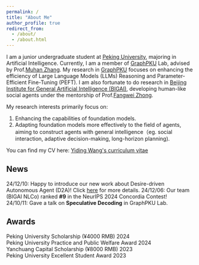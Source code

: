 ```yaml
---
permalink: /
title: "About Me"
author_profile: true
redirect_from: 
  - /about/
  - /about.html
---
```


I am a junior undergraduate student at [Peking University](https://www.pku.edu.cn/), majoring in Artificial Intelligence. Currently, I am a member of [GraphPKU](https://www.graphpku.cn) Lab, advised by Prof.[Muhan Zhang](https://muhanzhang.github.io). My research in [GraphPKU](https://www.graphpku.cn) focuses on enhancing the efficiency of Large Language Models (LLMs) Reasoning and Parameter-Efficient Fine-Tuning (PEFT). I am also fortunate to do research in [Beijing Institute for General Artificial Intelligence (BIGAI)](https://eng.bigai.ai/), developing human-like social agents under the mentorship of Prof.[Fangwei Zhong](https://fangweizhong.xyz/). 

My research interests primarily focus on:
1.	Enhancing the capabilities of foundation models.
2.	Adapting foundation models more effectively to the field of agents, aiming to construct agents with general intelligence（eg. social interaction, adaptive decision-making, long-horizon planning).

You can find my CV here: [Yiding Wang's curriculum vitae](../assets/CV_v1.pdf)

## News

24/12/10: Happy to introduce our new work about Desire-driven Autonomous Agent (D2A)! Click [here](https://sites.google.com/view/desire-driven-autonomy) for more details. 
24/12/06: Our team (BIGAI NLCo) ranked **#9** in the NeurIPS 2024 Concordia Contest!  
24/10/11: Gave a talk on **Speculative Decoding** in GraphPKU Lab.


## Awards
 
Peking University Scholarship (¥4000 RMB)  2024  
Peking University Practice and Public Welfare Award 2024  
Yanchuang Capital Scholarship (¥8000 RMB)  2023  
Peking University Excellent Student Award  2023  

